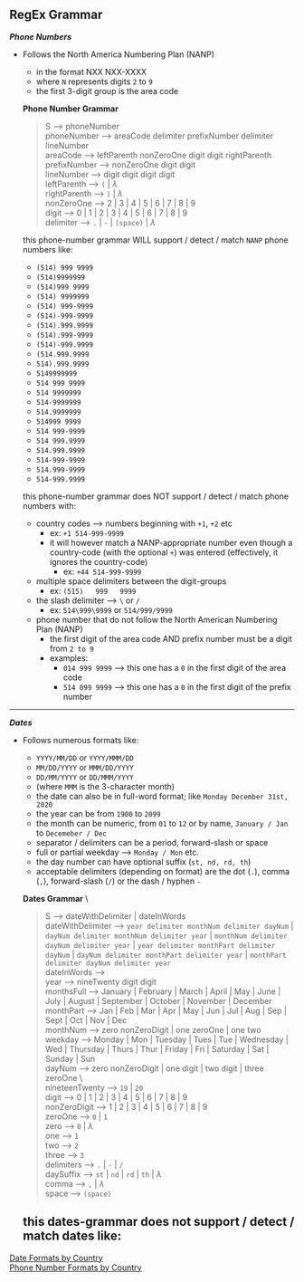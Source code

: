 ## RegEx Grammar
_**Phone Numbers**_
- Follows the North America Numbering Plan (NANP)
    - in the format NXX NXX-XXXX
    - where `N` represents digits `2` to `9`
    - the first 3-digit group is the area code

    **Phone Number Grammar**
    > S --> phoneNumber \
    > phoneNumber --> areaCode delimiter prefixNumber delimiter lineNumber \
    > areaCode --> leftParenth nonZeroOne digit digit rightParenth \
    > prefixNumber --> nonZeroOne digit digit \
    > lineNumber --> digit digit digit digit \
    > leftParenth --> `(` | $\lambda$ \
    > rightParenth --> `)` | $\lambda$ \
    > nonZeroOne --> 2 | 3 | 4 | 5 | 6 | 7 | 8 | 9 \
    > digit -->  0 | 1 | 2 | 3 | 4 | 5 | 6 | 7 | 8 | 9 \
    > delimiter --> `.` | `-` | `(space)` | $\lambda$

    this phone-number grammar WILL support / detect / match `NANP` phone numbers like:
    - `(514) 999 9999`
    - `(514)9999999`
    - `(514)999 9999`
    - `(514) 9999999`
    - `(514) 999-9999`
    - `(514)-999-9999`
    - `(514).999.9999`
    - `(514).999-9999`
    - `(514)-999.9999`
    - `(514.999.9999`
    - `514).999.9999`
    - `5149999999`
    - `514 999 9999`
    - `514 9999999`
    - `514-9999999`
    - `514.9999999`
    - `514999 9999`
    - `514 999-9999`
    - `514 999.9999`
    - `514.999.9999`
    - `514-999-9999`
    - `514.999-9999`
    - `514-999.9999`

    
    this phone-number grammar does NOT support / detect / match phone numbers with:
    - country codes --> numbers beginning with `+1`, `+2` etc
        - ex: `+1 514-999-9999`
        - it will however match a NANP-appropriate number even though a country-code (with the optional `+`) was entered (effectively, it ignores the country-code)
            - ex: `+44 514-999-9999`
    - multiple space delimiters between the digit-groups
        - ex: `(515)   999   9999`
    - the slash delimiter --> `\` or `/`
        - ex: `514\999\9999` or `514/999/9999` 
    - phone number that do not follow the North American Numbering Plan (NANP)
        - the first digit of the area code AND prefix number must be a digit from `2 to 9`
        - examples: 
            - `014 999 9999` --> this one has a `0` in the first digit of the area code
            - `514 099 9999` --> this one has a `0` in the first digit of the prefix number

---

_**Dates**_
- Follows numerous formats like:
    - `YYYY/MM/DD` or `YYYY/MMM/DD` 
    - `MM/DD/YYYY` or `MMM/DD/YYYY`
    - `DD/MM/YYYY` or `DD/MMM/YYYY`
    - (where `MMM` is the 3-character month)
    - the date can also be in full-word format; like `Monday December 31st, 2020`
    - the year can be from `1900` to `2099`
    - the month can be numeric, from `01` to `12` or by name, `January / Jan` to `Decemeber / Dec`
    - separator / delimiters can be a period, forward-slash or space
    - full or partial weekday --> `Monday / Mon` etc.
    - the day number can have optional suffix (`st, nd, rd, th`)
    - acceptable delimiters (depending on format) are the dot (`.`), comma (`,`), forward-slash (`/`) or the dash / hyphen `-`

    **Dates Grammar** \
    > S -->  dateWithDelimiter | dateInWords \
    > dateWithDelimiter -->  `year delimiter monthNum delimiter dayNum` | `dayNum delimiter monthNum delimiter year` | `monthNum delimiter dayNum delimiter year` | `year delimiter monthPart delimiter dayNum` | `dayNum delimiter monthPart delimiter year` | `monthPart delimiter dayNum delimiter year` \
    > dateInWords -->  \
    > year -->  nineTwenty digit digit \
    > monthsFull --> January | February | March | April | May | June | July | August | September | October | November | December \
    > monthPart --> Jan | Feb | Mar | Apr | May | Jun | Jul | Aug | Sep | Sept | Oct | Nov | Dec \
    > monthNum --> zero nonZeroDigit | one zeroOne | one two \
    > weekday --> Monday | Mon | Tuesday | Tues | Tue | Wednesday | Wed | Thursday | Thurs | Thur | Friday | Fri | Saturday | Sat | Sunday | Sun \
    > dayNum --> zero nonZeroDigit | one digit | two digit | three zeroOne  \  
    > nineteenTwenty --> `19` | `20` \
    > digit --> 0 | 1 | 2 | 3 | 4 | 5 | 6 | 7 | 8 | 9 \
    > nonZeroDigit --> 1 | 2 | 3 | 4 | 5 | 6 | 7 | 8 | 9 \
    > zeroOne --> `0` | `1` \
    > zero --> `0` | $\lambda$ \
    > one --> `1` \
    > two --> `2` \
    > three --> `3` \
    > delimiters --> `.` | `-` | `/` \
    > daySuffix --> `st` | `nd` | `rd` | `th` | $\lambda$ \
    > comma --> `,` | $\lambda$ \
    > space --> `(space)`


    this dates-grammar does not support / detect / match dates like:
    - 


[Date Formats by Country](https://en.wikipedia.org/wiki/List_of_date_formats_by_country)\
[Phone Number Formats by Country](https://en.wikipedia.org/wiki/National_conventions_for_writing_telephone_numbers#United_States,_Canada,_and_other_NANP_countries)